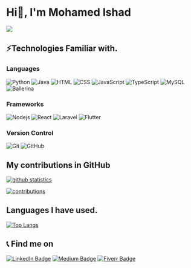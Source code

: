 # Hi👋, I'm Mohamed Ishad
![](https://komarev.com/ghpvc/?username=Ishad-M-I-M&style=for-the-badge)
## ⚡Technologies Familiar with.
### Languages
![Python](https://img.shields.io/badge/-python-white?style=for-the-badge&labelColor=000000&logo=python)
![Java](https://img.shields.io/badge/-java-white?style=for-the-badge&labelColor=000000&logo=java)
![HTML](https://img.shields.io/badge/-html-white?style=for-the-badge&labelColor=000000&logo=html5)
![CSS](https://img.shields.io/badge/-css-white?style=for-the-badge&labelColor=000000&logo=css3)
![JavaScript](https://img.shields.io/badge/-JavaScript-white?style=for-the-badge&labelColor=000000&logo=javascript)
![TypeScript](https://img.shields.io/badge/-TypeScript-white?style=for-the-badge&labelColor=000000&logo=typescript)
![MySQL](https://img.shields.io/badge/-MySQL-white?style=for-the-badge&labelColor=000000&logo=mysql)
![Ballerina](https://img.shields.io/badge/-Ballerina-white?style=for-the-badge&labelColor=000000&logo=ballerina)

### Frameworks
![Nodejs](https://img.shields.io/badge/-Nodejs-white?style=for-the-badge&labelColor=000000&logo=Node.js)
![React](https://img.shields.io/badge/-React-white?style=for-the-badge&labelColor=000000&logo=react)
![Laravel](https://img.shields.io/badge/-Laravel-white?style=for-the-badge&labelColor=000000&logo=laravel)
![Flutter](https://img.shields.io/badge/-Flutter-white?style=for-the-badge&labelColor=000000&logo=flutter)

### Version Control
![Git](https://img.shields.io/badge/-Git-white?style=for-the-badge&labelColor=000000&logo=git)
![GitHub](https://img.shields.io/badge/-GitHub-white?style=for-the-badge&labelColor=000000&logo=github)

## My contributions in GitHub
[![github statistics](https://github-readme-stats.vercel.app/api?username=Ishad-M-I-M&include_all_commits=true&count_private=true&show_icons=true)](https://github-readme-stats.vercel.app/api?username=Ishad-M-I-M&include_all_commits=true&count_private=true&show_icons=true)

[![contributions](https://github-readme-streak-stats.herokuapp.com/?user=Ishad-M-I-M)](https://github-readme-streak-stats.herokuapp.com/?user=Ishad-M-I-M)


## Languages I have used.
[![Top Langs](https://github-readme-stats.vercel.app/api/top-langs/?username=Ishad-M-I-M&layout=compact&langs_count=8)](https://github-readme-stats.vercel.app/api/top-langs/?username=Ishad-M-I-M&layout=compact&langs_count=8)

## 📞 Find me on
[![LinkedIn Badge](https://img.shields.io/badge/-Mohamed%20Ishad-yellow?style=square&labelColor=ffffff&logo=LinkedIn&logoColor=blue)](https://www.linkedin.com/in/mohamed-ishad-532b28198)
[![Medium Badge](https://img.shields.io/badge/-@ishadijaz-green?style=square&labelColor=ffffff&logo=Medium&logoColor=black)](https://medium.com/@ishadijaz)
[![Fiverr Badge](https://img.shields.io/badge/-mohamedishad-orange?style=square&labelColor=ffffff&logo=fiverr)](https://www.fiverr.com/mohamedishad)
